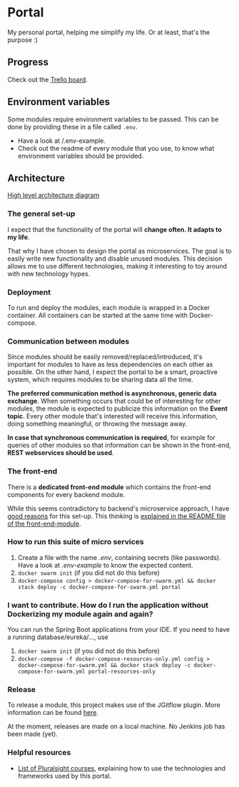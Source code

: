 # Portal
My personal portal, helping me simplify my life. Or at least, that's the purpose :)

## Progress
Check out the [Trello board](https://trello.com/b/LlzGuRM3/portal).

## Environment variables
Some modules require environment variables to be passed.
This can be done by providing these in a file called `.env`.

* Have a look at /.env-example.
* Check out the readme of every module that you use, to know what environment variables should be provided.

## Architecture
[High level architecture diagram](https://www.lucidchart.com/documents/embeddedchart/e7931a1a-eb23-47c3-9201-74334bfb57c2)

### The general set-up
I expect that the functionality of the portal will **change often. It adapts to my life**.

That why I have chosen to design the portal as microservices. The goal is to easily write new functionality and disable unused modules. This decision allows me to use different technologies, making it interesting to toy around with new technology hypes.

### Deployment
To run and deploy the modules, each module is wrapped in a Docker container. All containers can be started at the same time with Docker-compose.

### Communication between modules
Since modules should be easily removed/replaced/introduced, it's important for modules to have as less dependencies on each other as possible. On the other hand, I expect the portal to be a smart, proactive system, which requires modules to be sharing data all the time.

**The preferred communication method is asynchronous, generic data exchange**. When something occurs that could be of interesting for other modules, the module is expected to publicize this information on the **Event topic**. Every other module that's interested will receive this information, doing something meaningful, or throwing the message away.

**In case that synchronous communication is required**, for example for queries of other modules so that information can be shown in the front-end, **REST  webservices should be used**. 

### The front-end
There is a **dedicated front-end module** which contains the front-end components for every backend module.

While this seems contradictory to backend's microservice approach, I have [good reasons](https://github.com/stainii/portal-front-end) for this set-up. This thinking is [explained in the README file of the front-end-module](https://github.com/stainii/portal-front-end).


### How to run this suite of micro services
1. Create a file with the name *.env*, containing secrets (like passwords). Have a look at *.env-example* to know the expected content.
1. `docker swarm init` (if you did not do this before)
1. `docker-compose config > docker-compose-for-swarm.yml && docker stack deploy -c docker-compose-for-swarm.yml portal`

### I want to contribute. How do I run the application without Dockerizing my module again and again?
You can run the Spring Boot applications from your IDE. If you need to have a running database/eureka/..., use

1. `docker swarm init` (if you did not do this before)
1. `docker-compose -f docker-compose-resources-only.yml config > docker-compose-for-swarm.yml && docker stack deploy -c docker-compose-for-swarm.yml portal-resources-only`

### Release
To release a module, this project makes use of the JGitflow plugin.
More information can be found [here](https://gist.github.com/lemiorhan/97b4f827c08aed58a9d8).

At the moment, releases are made on a local machine. No Jenkins job has been made (yet).

### Helpful resources
* [List of Pluralsight courses](https://app.pluralsight.com/channels/details/f975a3ba-648f-401a-851c-0ab47fe552c1?s=1), explaining how to use the technologies and frameworks used by this portal.